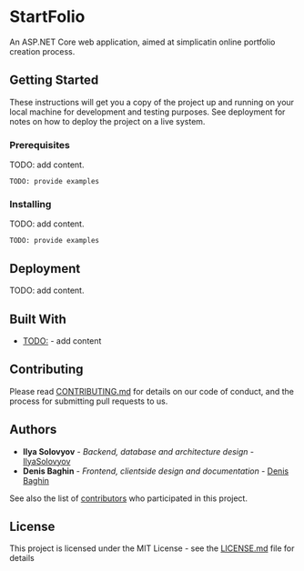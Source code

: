 # StartFolio

An ASP.NET Core web application, aimed at simplicatin online portfolio creation process.

## Getting Started

These instructions will get you a copy of the project up and running on your local machine for development and testing purposes. See deployment for notes on how to deploy the project on a live system.

### Prerequisites

TODO: add content.


```
TODO: provide examples

```

### Installing

TODO: add content.


```
TODO: provide examples

```


## Deployment

TODO: add content.

## Built With

* [TODO:](http://www.dropwizard.io/1.0.2/docs/) - add content

## Contributing

Please read [CONTRIBUTING.md](https://gist.github.com/PurpleBooth/b24679402957c63ec426) for details on our code of conduct, and the process for submitting pull requests to us.


## Authors

* **Ilya Solovyov** - *Backend, database and architecture design* - [IlyaSolovyov](https://github.com/IlyaSolovyov)
* **Denis Baghin** - *Frontend, clientside design and documentation* - [Denis Baghin](https://github.com/idontknowyourlink)

See also the list of [contributors](https://github.com/your/project/contributors) who participated in this project.

## License

This project is licensed under the MIT License - see the [LICENSE.md](LICENSE.md) file for details
